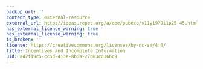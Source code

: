 ```yaml
---
backup_url: ''
content_type: external-resource
external_url: http://ideas.repec.org/a/eee/pubeco/v11y1979i1p25-45.html
has_external_licence_warning: true
has_external_license_warning: true
is_broken: ''
license: https://creativecommons.org/licenses/by-nc-sa/4.0/
title: Incentives and Incomplete Information
uid: a42f19c5-cc5d-413e-8b5a-27b83c0366c9
---
```


